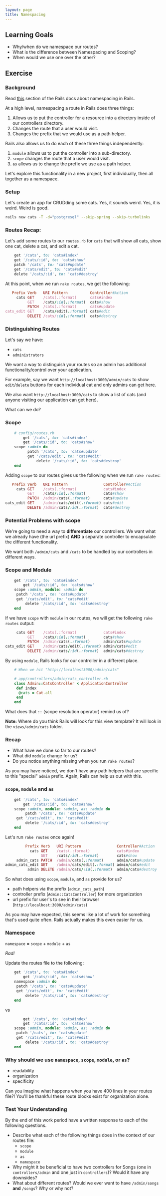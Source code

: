 ```yaml
---
layout: page
title: Namespacing
---
```


## Learning Goals

- Why/when do we namespace our routes?
- What is the difference between Namespacing and Scoping?
- When would we use one over the other?

## Exercise

### Background

Read [this](http://guides.rubyonrails.org/routing.html#controller-namespaces-and-routing) section of the Rails docs about namespacing in Rails.

At a high level, namespacing a route in Rails does three things:

1. Allows us to put the controller for a resource into a directory inside of our controllers directory.
1. Changes the route that a user would visit.
1. Changes the prefix that we would use as a path helper.

Rails also allows us to do each of these three things independently:

1. `module` allows us to put the controller into a sub-directory.
1. `scope` changes the route that a user would visit.
1. `as` allows us to change the prefix we use as a path helper.

Let's explore this functionality in a new project, first individually, then all together as a namespace.

### Setup

Let's create an app for CRUDding some cats. Yes, it sounds weird. Yes, it is weird. Weird is good.

```bash
rails new cats -T -d="postgresql" --skip-spring --skip-turbolinks
```

### Routes Recap:

Let's add some routes to our `routes.rb` for `cats` that will show all cats, show one cat, delete a cat, and edit a cat.

```ruby
    get '/cats', to: 'cats#index'
    get '/cats/:id', to: 'cats#show'
    patch '/cats', to: 'cats#update'
    get '/cats/edit', to: 'cats#edit'
    delete '/cats/:id', to: 'cats#destroy'
```

At this point, when we run `rake routes`, we get the following: 

```ruby 
   Prefix Verb   URI Pattern          Controller#Action
     cats GET    /cats(.:format)      cats#index
          GET    /cats/:id(.:format)  cats#show
          PATCH  /cats(.:format)      cats#update
cats_edit GET    /cats/edit(.:format) cats#edit
          DELETE /cats/:id(.:format)  cats#destroy
```

### Distinguishing Routes

Let's say we have:

- `cats`
- `administrators`

We want a way to distinguish your routes so an admin has additional functionality/control over your application.

For example, say we want `http://localhost:3000/admin/cats` to show `edit`/`delete` buttons for each individual cat and only admins can get here.

We also want `http://localhost:3000/cats` to show a list of cats (and anyone visiting our application can get here).

What can we do?

### Scope

```ruby
	# config/routes.rb
        get '/cats', to: 'cats#index'
        get '/cats/:id', to: 'cats#show'
	scope :admin do
	      patch '/cats', to: 'cats#update'
   	      get '/cats/edit', to: 'cats#edit'
    	      delete '/cats/:id', to: 'cats#destroy'
	end
```

Adding `scope` to our routes gives us the following when we run `rake routes`:

```ruby 
   Prefix Verb   URI Pattern                Controller#Action
     cats GET    /cats(.:format)            cats#index
          GET    /cats/:id(.:format)        cats#show
          PATCH  /admin/cats(.:format)      cats#update
cats_edit GET    /admin/cats/edit(.:format) cats#edit
          DELETE /admin/cats/:id(.:format)  cats#destroy
```

### Potential Problems with **scope**

We're going to need a way to **differentiate** our controllers. We want what we already have (the url prefix) **AND** a separate controller to encapsulate the different functionality.

We want both `/admin/cats` and `/cats` to be handled by our controllers in different ways.

### Scope and Module

```ruby
	get '/cats', to: 'cats#index'
        get '/cats/:id', to: 'cats#show'
	scope :admin, module: :admin do
	 patch '/cats', to: 'cats#update'
   	 get '/cats/edit', to: 'cats#edit'
    	 delete '/cats/:id', to: 'cats#destroy'
	end
```

If we have `scope` with `module` in our routes, we will get the following `rake routes` output:

```ruby 
     cats GET    /cats(.:format)            cats#index
          GET    /cats/:id(.:format)        cats#show
          PATCH  /admin/cats(.:format)      admin/cats#update
cats_edit GET    /admin/cats/edit(.:format) admin/cats#edit
          DELETE /admin/cats/:id(.:format)  admin/cats#destroy
```

By using `module`, Rails looks for our controller in a different place.

```ruby
	# When we hit "http://localhost3000/admin/cats"

	# app/controllers/admin/cats_controller.rb
	class Admin::CatsController < ApplicationController
 	 def index
	  @cats = Cat.all
	 end
	end

```

What does that `::` (scope resolution operator) remind us of?

**Note:** Where do you think Rails will look for this view template? It will look in the `views/admin/cats` folder.

### Recap

* What have we done so far to our routes?
* What did `module` change for us?
* Do you notice anything missing when you run `rake routes`?

As you may have noticed, we don't have any path helpers that are specific to this "special" `admin` prefix. Again, Rails can help us out with this.

### `scope`, `module` and `as`

```ruby
	get '/cats', to: 'cats#index'
    	get '/cats/:id', to: 'cats#show'
	scope :admin, module: :admin, as: :admin do
         patch '/cats', to: 'cats#update'
   	 get '/cats/edit', to: 'cats#edit'
    	 delete '/cats/:id', to: 'cats#destroy'
	end
```

Let's run `rake routes` once again!


```ruby 
         Prefix Verb   URI Pattern                Controller#Action
           cats GET    /cats(.:format)            cats#index
                GET    /cats/:id(.:format)        cats#show
     admin_cats PATCH  /admin/cats(.:format)      admin/cats#update
admin_cats_edit GET    /admin/cats/edit(.:format) admin/cats#edit
          admin DELETE /admin/cats/:id(.:format)  admin/cats#destroy
```

So what does using `scope`, `module`, and `as` provide for us?

* path helpers via the prefix (`admin_cats_path`)
* controller prefix (`Admin::CatsController`) for more organization
* url prefix for user's to see in their browser (`http://localhost:3000/admin/cats`)

As you may have expected, this seems like a lot of work for something that's used quite often. Rails actually makes this even easier for us.

### Namespace

`namespace` **=** `scope` + `module` + `as`

_Rad!_

Update the routes file to the following:

```ruby
	get '/cats', to: 'cats#index'
    	get '/cats/:id', to: 'cats#show'
	namespace :admin do
	 patch '/cats', to: 'cats#update'
   	 get '/cats/edit', to: 'cats#edit'
    	 delete '/cats/:id', to: 'cats#destroy'
	end
```

vs

```ruby
        get '/cats', to: 'cats#index'
    	get '/cats/:id', to: 'cats#show'
	scope :admin, module: :admin, as: :admin do
	 patch '/cats', to: 'cats#update'
   	 get '/cats/edit', to: 'cats#edit'
    	 delete '/cats/:id', to: 'cats#destroy'
	end
```

### Why should we use `namespace`, `scope`, `module`, or `as`?

* readability
* organization
* specificity

Can you imagine what happens when you have 400 lines in your routes file?! You'll be thankful these route blocks exist for organization alone.

### Test Your Understanding
By the end of this work period have a written response to each of the following questions.

* Describe what each of the following things does in the context of our routes file:
    * `scope`
    * `module`
    * `as`
    * `namespace`
* Why might it be beneficial to have two controllers for Songs (one in `controllers/admin` and one just in `controllers`)? Would it have any downsides?
* What about different routes? Would we ever want to have `/admin/songs` **and** `/songs`? Why or why not?

